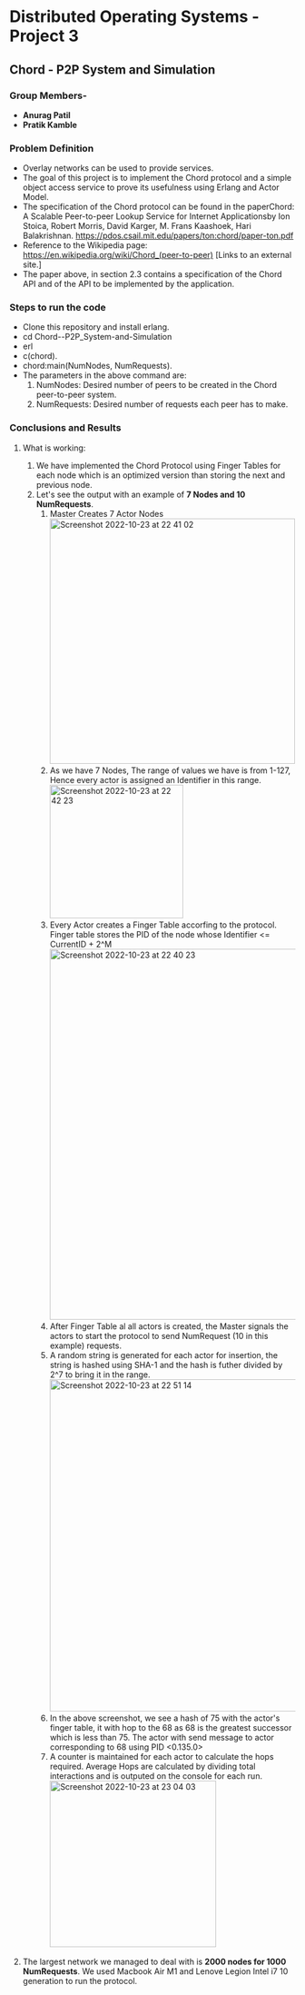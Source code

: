 # **Distributed Operating Systems - Project 3**

## Chord - P2P System and Simulation

### **Group Members-**
* **Anurag Patil**
* **Pratik Kamble**

### Problem Definition
* Overlay networks can be used to provide services.
* The goal of this project is to implement the Chord protocol and a simple object access service to prove its usefulness using Erlang and Actor Model.
* The specification of the Chord protocol can be found in the paperChord: A Scalable Peer-to-peer Lookup Service for Internet Applicationsby Ion Stoica,  Robert  Morris,  David  Karger,  M.  Frans  Kaashoek,  Hari  Balakrishnan. https://pdos.csail.mit.edu/papers/ton:chord/paper-ton.pdf
* Reference to the Wikipedia page: https://en.wikipedia.org/wiki/Chord_(peer-to-peer) [Links to an external site.]
* The paper above, in section 2.3 contains a specification of the Chord API and of the API to be implemented by the application.

### Steps to run the code
* Clone this repository and install erlang.
* cd Chord--P2P_System-and-Simulation
* erl
* c(chord).
* chord:main(NumNodes, NumRequests).
* The parameters in the above command are:
  1. NumNodes: Desired number of peers to be created in the Chord peer-to-peer system.
  2. NumRequests: Desired number of requests each peer has to make.

### Conclusions and Results

1. What is working:
   1. We have implemented the Chord Protocol using Finger Tables for each node which is an optimized version than storing the next and previous node.
   2. Let's see the output with an example of **7 Nodes and 10 NumRequests**.
      1. Master Creates 7 Actor Nodes<br>
      <img width="432" alt="Screenshot 2022-10-23 at 22 41 02" src="https://user-images.githubusercontent.com/54627841/197438191-07f034cc-ec0b-4428-a4c6-92e8a1faf672.png"><br>
      2. As we have 7 Nodes, The range of values we have is from 1-127, Hence every actor is assigned an Identifier in this range.<br>
      <img width="235" alt="Screenshot 2022-10-23 at 22 42 23" src="https://user-images.githubusercontent.com/54627841/197438261-70e5d635-a229-4855-9ec8-6876bfa4d3cb.png"><br>
      3. Every Actor creates a Finger Table accorfing to the protocol. Finger table stores the PID of the node whose Identifier <= CurrentID + 2^M <br>
      <img width="653" alt="Screenshot 2022-10-23 at 22 40 23" src="https://user-images.githubusercontent.com/54627841/197438074-0861c04f-3e1a-4e8f-a45a-324753cc6444.png"><br>
      4. After Finger Table al all actors is created, the Master signals the actors to start the protocol to send NumRequest (10 in this example) requests.
      5. A random string is generated for each actor for insertion, the string is hashed using SHA-1 and the hash is futher divided by 2^7 to bring it in the range.<br>
      <img width="585" alt="Screenshot 2022-10-23 at 22 51 14" src="https://user-images.githubusercontent.com/54627841/197439210-605a69b8-24ea-48e2-8b5f-e479d11a2bcb.png"><br>
      6. In the above screenshot, we see a hash of 75 with the actor's finger table, it with hop to the 68 as 68 is the greatest successor which is less than 75. The actor with send message to actor corresponding to 68 using PID <0.135.0>
      7. A counter is maintained for each actor to calculate the hops required. Average Hops are calculated by dividing total interactions and is outputed on the console for each run. <br>
<img width="293" alt="Screenshot 2022-10-23 at 23 04 03" src="https://user-images.githubusercontent.com/54627841/197440550-ddfecf38-9ae5-4f0f-8dd8-7a53ab2f94a0.png"> <br>


2. The largest network we managed to deal with is **2000 nodes for 1000 NumRequests**. We used Macbook Air M1 and Lenove Legion Intel i7 10 generation to run the protocol.
